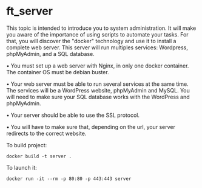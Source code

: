 # ft_server

This topic is intended to introduce you to system administration. It will make you aware of the importance of using scripts to automate your tasks. For that, you will discover the "docker" technology and use it to install a complete web server. This server will run multiples services: Wordpress, phpMyAdmin, and a SQL database.

• You must set up a web server with Nginx, in only one docker container. The container OS must be debian buster.

• Your web server must be able to run several services at the same time. The services
will be a WordPress website, phpMyAdmin and MySQL. You will need to make sure your SQL database works with the WordPress and phpMyAdmin.

• Your server should be able to use the SSL protocol.

• You will have to make sure that, depending on the url, your server redirects to the
correct website.

To build project:
```shell
docker build -t server .
```

To launch it:
```shell
docker run -it --rm -p 80:80 -p 443:443 server
```
